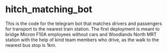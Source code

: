 # hitch_matching_bot
This is the code for the telegram bot that matches drivers and passengers for transport to the nearest train station. The first deployment is meant to bridge Micron F10A employees without cars and Woodlands North MRT station with the help of kind team members who drive, as the walk to the nearest bus stop is 1km.
